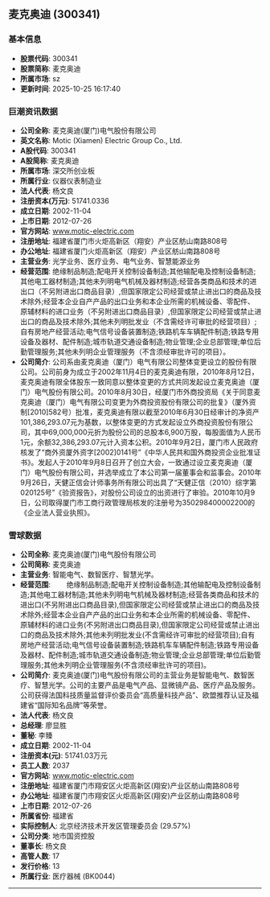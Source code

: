 ## 麦克奥迪 (300341)

### 基本信息

- **股票代码**: 300341
- **股票简称**: 麦克奥迪
- **所属市场**: sz
- **更新时间**: 2025-10-25 16:17:40

### 巨潮资讯数据

- **公司全称**: 麦克奥迪(厦门)电气股份有限公司
- **英文名称**: Motic (Xiamen) Electric Group Co., Ltd.
- **A股代码**: 300341
- **A股简称**: 麦克奥迪
- **所属市场**: 深交所创业板
- **所属行业**: 仪器仪表制造业
- **法人代表**: 杨文良
- **注册资本(万元)**: 51741.0336
- **成立日期**: 2002-11-04
- **上市日期**: 2012-07-26
- **官方网站**: www.motic-electric.com
- **注册地址**: 福建省厦门市火炬高新区（翔安）产业区舫山南路808号
- **办公地址**: 福建省厦门火炬高新区（翔安）产业区舫山南路808号
- **主营业务**: 光学业务、医疗业务、电气业务、智慧能源业务
- **经营范围**: 绝缘制品制造;配电开关控制设备制造;其他输配电及控制设备制造;其他电工器材制造;其他未列明电气机械及器材制造;经营各类商品和技术的进出口（不另附进出口商品目录）,但国家限定公司经营或禁止进出口的商品及技术除外;经营本企业自产产品的出口业务和本企业所需的机械设备、零配件、原辅材料的进口业务（不另附进出口商品目录）,但国家限定公司经营或禁止进出口的商品及技术除外;其他未列明批发业（不含需经许可审批的经营项目）;自有房地产经营活动;电气信号设备装置制造;铁路机车车辆配件制造;铁路专用设备及器材、配件制造;城市轨道交通设备制造;物业管理;企业总部管理;单位后勤管理服务;其他未列明企业管理服务（不含须经审批许可的项目）。
- **公司简介**: 公司系由麦克奥迪（厦门）电气有限公司整体变更设立的股份有限公司。公司前身为成立于2002年11月4日的麦克奥迪有限，2010年8月12日，麦克奥迪有限全体股东一致同意以整体变更的方式共同发起设立麦克奥迪（厦门）电气股份有限公司。2010年8月30日，经厦门市外商投资局《关于同意麦克奥迪（厦门）电气有限公司变更为外商投资股份有限公司的批复》（厦外资制[2010]582号）批准，麦克奥迪有限以截至2010年6月30日经审计的净资产101,386,293.07元为基数，以整体变更的方式发起设立外商投资股份有限公司，其中69,000,000元折为股份公司的总股本6,900万股，每股面值为人民币1元，余额32,386,293.07元计入资本公积。2010年9月2日，厦门市人民政府核发了“商外资厦外资字[2002]0141号”《中华人民共和国外商投资企业批准证书》。发起人于2010年9月8日召开了创立大会，一致通过设立麦克奥迪（厦门）电气股份有限公司，并选举成立了本公司第一届董事会和监事会。2010年9月26日，天健正信会计师事务所有限公司出具了“天健正信（2010）综字第020125号”《验资报告》，对股份公司设立的出资进行了审验。2010年10月9日，公司取得厦门市工商行政管理局核发的注册号为350298400002200的《企业法人营业执照》。

### 雪球数据

- **公司全称**: 麦克奥迪(厦门)电气股份有限公司
- **公司简称**: 麦克奥迪
- **主营业务**: 智能电气、数智医疗、智慧光学。
- **经营范围**: 　　绝缘制品制造;配电开关控制设备制造;其他输配电及控制设备制造;其他电工器材制造;其他未列明电气机械及器材制造;经营各类商品和技术的进出口(不另附进出口商品目录),但国家限定公司经营或禁止进出口的商品及技术除外;经营本企业自产产品的出口业务和本企业所需的机械设备、零配件、原辅材料的进口业务(不另附进出口商品目录),但国家限定公司经营或禁止进出口的商品及技术除外;其他未列明批发业(不含需经许可审批的经营项目);自有房地产经营活动;电气信号设备装置制造;铁路机车车辆配件制造;铁路专用设备及器材、配件制造;城市轨道交通设备制造;物业管理;企业总部管理;单位后勤管理服务;其他未列明企业管理服务(不含须经审批许可的项目)。
- **公司简介**: 麦克奥迪(厦门)电气股份有限公司的主营业务是智能电气、数智医疗、智慧光学。公司的主要产品是电气产品、显微镜产品、医疗产品及服务。公司获得法国科技质量监督评价委员会“高质量科技产品”、欧盟推荐认证及福建省“国际知名品牌”等荣誉。
- **法人代表**: 杨文良
- **总经理**: 廖显胜
- **董秘**: 李臻
- **成立日期**: 2002-11-04
- **注册资本(元)**: 51741.03万元
- **员工人数**: 2037
- **官方网站**: www.motic-electric.com
- **注册地址**: 福建省厦门市翔安区火炬高新区(翔安)产业区舫山南路808号
- **办公地址**: 福建省厦门市翔安区火炬高新区(翔安)产业区舫山南路808号
- **上市日期**: 2012-07-26
- **所属省份**: 福建省
- **实际控制人**: 北京经济技术开发区管理委员会 (29.57%)
- **公司分类**: 地市国资控股
- **董事长**: 杨文良
- **高管人数**: 17
- **发行价格**: 13
- **所属行业**: 医疗器械 (BK0044)

---